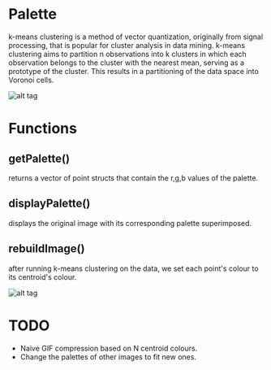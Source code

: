 Palette
==========================
k-means clustering is a method of vector quantization, originally from signal processing, that is popular for cluster analysis in data mining. k-means clustering aims to partition n observations into k clusters in which each observation belongs to the cluster with the nearest mean, serving as a prototype of the cluster. This results in a partitioning of the data space into Voronoi cells.

![alt tag](http://i.imgur.com/7ftALSy.png?1)

Functions
==========================

getPalette()
--------------------------
returns a vector of point structs that contain the r,g,b values of the palette.

displayPalette()
--------------------------
displays the original image with its corresponding palette superimposed.

rebuildImage()
--------------------------
after running k-means clustering on the data, we set each point's colour to its centroid's colour.

![alt tag](http://i.imgur.com/2alDxZZ.jpg)

TODO
==========================
- Naive GIF compression based on N centroid colours.
- Change the palettes of other images to fit new ones.
